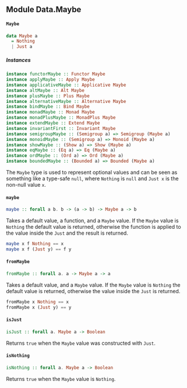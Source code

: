 ## Module Data.Maybe

#### `Maybe`

``` purescript
data Maybe a
  = Nothing
  | Just a
```

##### Instances
``` purescript
instance functorMaybe :: Functor Maybe
instance applyMaybe :: Apply Maybe
instance applicativeMaybe :: Applicative Maybe
instance altMaybe :: Alt Maybe
instance plusMaybe :: Plus Maybe
instance alternativeMaybe :: Alternative Maybe
instance bindMaybe :: Bind Maybe
instance monadMaybe :: Monad Maybe
instance monadPlusMaybe :: MonadPlus Maybe
instance extendMaybe :: Extend Maybe
instance invariantFirst :: Invariant Maybe
instance semigroupMaybe :: (Semigroup a) => Semigroup (Maybe a)
instance monoidMaybe :: (Semigroup a) => Monoid (Maybe a)
instance showMaybe :: (Show a) => Show (Maybe a)
instance eqMaybe :: (Eq a) => Eq (Maybe a)
instance ordMaybe :: (Ord a) => Ord (Maybe a)
instance boundedMaybe :: (Bounded a) => Bounded (Maybe a)
```

The `Maybe` type is used to represent optional values and can be seen as
something like a type-safe `null`, where `Nothing` is `null` and `Just x`
is the non-null value `x`.

#### `maybe`

``` purescript
maybe :: forall a b. b -> (a -> b) -> Maybe a -> b
```

Takes a default value, a function, and a `Maybe` value. If the `Maybe`
value is `Nothing` the default value is returned, otherwise the function
is applied to the value inside the `Just` and the result is returned.

``` purescript
maybe x f Nothing == x
maybe x f (Just y) == f y
```

#### `fromMaybe`

``` purescript
fromMaybe :: forall a. a -> Maybe a -> a
```

Takes a default value, and a `Maybe` value. If the `Maybe` value is
`Nothing` the default value is returned, otherwise the value inside the
`Just` is returned.

``` purescript
fromMaybe x Nothing == x
fromMaybe x (Just y) == y
```

#### `isJust`

``` purescript
isJust :: forall a. Maybe a -> Boolean
```

Returns `true` when the `Maybe` value was constructed with `Just`.

#### `isNothing`

``` purescript
isNothing :: forall a. Maybe a -> Boolean
```

Returns `true` when the `Maybe` value is `Nothing`.


